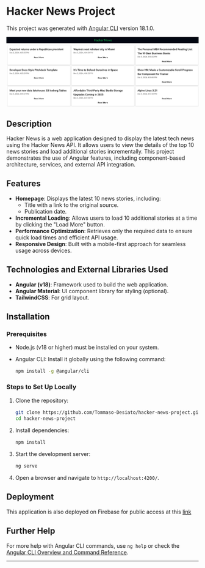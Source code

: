 # Hacker News Project

This project was generated with [Angular CLI](https://github.com/angular/angular-cli) version 18.1.0.

![Home Page](src/app/assets/hn-home.png)

## Description

Hacker News is a web application designed to display the latest tech news using the Hacker News API. It allows users to view the details of the top 10 news stories and load additional stories incrementally. This project demonstrates the use of Angular features, including component-based architecture, services, and external API integration.

## Features

- **Homepage**: Displays the latest 10 news stories, including:
  - Title with a link to the original source.
  - Publication date.
- **Incremental Loading**: Allows users to load 10 additional stories at a time by clicking the "Load More" button.
- **Performance Optimization**: Retrieves only the required data to ensure quick load times and efficient API usage.
- **Responsive Design**: Built with a mobile-first approach for seamless usage across devices.

## Technologies and External Libraries Used

- **Angular (v18)**: Framework used to build the web application.
- **Angular Material**: UI component library for styling (optional).
- **TailwindCSS**: For grid layout.

## Installation

### Prerequisites

- Node.js (v18 or higher) must be installed on your system.
- Angular CLI: Install it globally using the following command:

  ```bash
  npm install -g @angular/cli
  ```

### Steps to Set Up Locally

1. Clone the repository:

   ```bash
   git clone https://github.com/Tommaso-Desiato/hacker-news-project.git
   cd hacker-news-project
   ```

2. Install dependencies:

   ```bash
   npm install
   ```

3. Start the development server:

   ```bash
   ng serve
   ```

4. Open a browser and navigate to `http://localhost:4200/`.

## Deployment

This application is also deployed on Firebase for public access at this [link](https://hacker-news-52dfd.web.app/)

## Further Help

For more help with Angular CLI commands, use `ng help` or check the [Angular CLI Overview and Command Reference](https://angular.dev/tools/cli).

---

